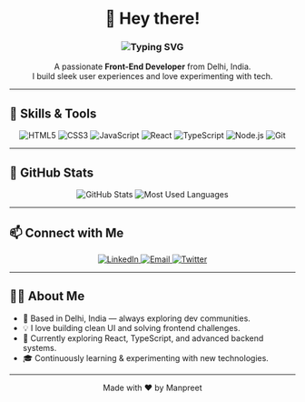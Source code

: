 <h1 align="center">👋 Hey there!</h1>

<h3 align="center">
  <img src="https://readme-typing-svg.demolab.com?font=Fira+Code&size=24&pause=1000&color=F70000&center=true&vCenter=true&multiline=true&width=650&lines=Hey+there!+I'm+Manpreet+Singh;Front-End+Developer+from+India" alt="Typing SVG" />

</h3>

<p align="center">
  A passionate <strong>Front-End Developer</strong> from Delhi, India.<br>
  I build sleek user experiences and love experimenting with tech.
</p>

---

## 🔧 Skills & Tools

<p align="center">
  <img src="https://img.shields.io/badge/HTML5-E34F26?logo=html5&logoColor=white&style=for-the-badge" alt="HTML5"/>
  <img src="https://img.shields.io/badge/CSS3-1572B6?logo=css3&logoColor=white&style=for-the-badge" alt="CSS3"/>
  <img src="https://img.shields.io/badge/JavaScript-F7DF1E?logo=javascript&logoColor=black&style=for-the-badge" alt="JavaScript"/>
  <img src="https://img.shields.io/badge/React-61DAFB?logo=react&logoColor=black&style=for-the-badge" alt="React"/>
  <img src="https://img.shields.io/badge/TypeScript-3178C6?logo=typescript&logoColor=white&style=for-the-badge" alt="TypeScript"/>
  <img src="https://img.shields.io/badge/Node.js-339933?logo=nodedotjs&logoColor=white&style=for-the-badge" alt="Node.js"/>
  <img src="https://img.shields.io/badge/Git-F05032?logo=git&logoColor=white&style=for-the-badge" alt="Git"/>
</p>

---

## 🚀 GitHub Stats

<p align="center">
  <img src="https://github-readme-stats.vercel.app/api?username=manpreetnub23&show_icons=true&theme=radical" alt="GitHub Stats"/>
  <img src="https://github-readme-stats.vercel.app/api/top-langs/?username=manpreetnub23&layout=compact&theme=vision-friendly-dark" alt="Most Used Languages"/>
</p>

---

## 📫 Connect with Me

<p align="center">
  <a href="https://www.linkedin.com/in/manpreetnub23">
    <img src="https://img.shields.io/badge/LinkedIn-0A66C2?logo=linkedin&logoColor=white&style=for-the-badge" alt="LinkedIn"/>
  </a>
  <a href="mailto:singhmanpreet0107@gmail.com">
    <img src="https://img.shields.io/badge/Email-D14836?logo=gmail&logoColor=white&style=for-the-badge" alt="Email"/>
  </a>
  <a href="https://x.com/manpreetnub23">
    <img src="https://img.shields.io/badge/Twitter-1DA1F2?logo=twitter&logoColor=white&style=for-the-badge" alt="Twitter"/>
  </a>
</p>

---

## 👨‍💻 About Me

- 📍 Based in Delhi, India — always exploring dev communities.
- 💡 I love building clean UI and solving frontend challenges.
- 🚀 Currently exploring React, TypeScript, and advanced backend systems.
- 🎓 Continuously learning & experimenting with new technologies.

---

<p align="center">
  Made with ❤️ by Manpreet
</p>
